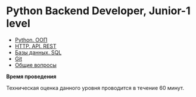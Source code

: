 # Python Backend Developer, Junior-1 level

* [Python. ООП](./python.md)
* [HTTP. API. REST](./http.md)
* [Базы данных. SQL](./database.md)
* [Git](./git.md)
* [Общие вопросы](./common.md)


**Время проведения**

Техническая оценка данного уровня проводится в течение 60 минут.
